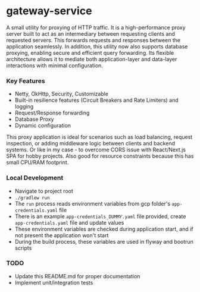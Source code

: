 # gateway-service

A small utility for proxying of HTTP traffic. It is a high-performance proxy server built to act as an intermediary
between requesting clients and requested servers. This forwards requests and responses between the application
seamlessly. In addition, this utility now also supports database proxying, enabling secure and efficient query 
forwarding. Its flexible architecture allows it to mediate both application-layer and data-layer 
interactions with minimal configuration.

### Key Features

* Netty, OkHttp, Security, Customizable
* Built-in resilience features (Circuit Breakers and Rate Limiters) and logging
* Request/Response forwarding
* Database Proxy
* Dynamic configuration

This proxy application is ideal for scenarios such as load balancing, request inspection, or adding middleware logic
between clients and backend systems. Or like in my case - to overcome CORS issue with React/Next.js SPA for hobby
projects. Also good for resource constraints because this has small CPU/RAM footprint.

### Local Development

* Navigate to project root
* `./gradlew run`
* The `run` process reads environment variables from gcp folder's `app-credentials.yaml` file
* There is an example `app-credentials_DUMMY.yaml` file provided, create `app-credentials.yaml` file and update values
* These environment variables are checked during application start, and if not present the application won't start
* During the build process, these variables are used in flyway and bootrun scripts

### TODO

* Update this README.md for proper documentation
* Implement unit/integration tests
